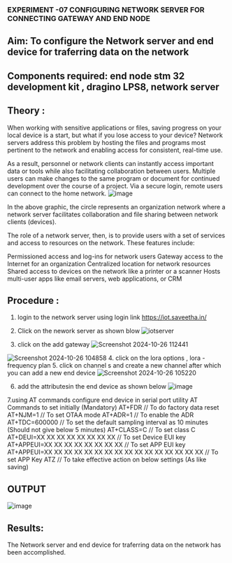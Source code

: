  ### EXPERIMENT -07 CONFIGURING NETWORK SERVER FOR CONNECTING GATEWAY AND END NODE 
 
## Aim: To  configure  the Network server and end device for traferring data on the network
## Components required: end node stm 32 development kit , dragino LPS8, network server 

## Theory :
When working with sensitive applications or files, saving progress on your local device is a start, but what if you lose access to your device? Network servers address this problem by hosting the files and programs most pertinent to the network and enabling access for consistent, real-time use. 

As a result, personnel or network clients can instantly access important data or tools while also facilitating collaboration between users. Multiple users can make changes to the same program or document for continued development over the course of a project. Via a secure login, remote users can connect to the home network.
![image](https://github.com/vasanthkumarch/EXPERIMENT-07-CONFIGURING-NETWORK-SERVER-FOR-CONNECTING-GATEWAY-AND-END-NODE-/assets/36288975/59db9b76-ddd5-4d6a-9075-8db233f5e479)


In the above graphic, the circle represents an organization network where a network server facilitates collaboration and file sharing between network clients (devices).

 The role of a network server, then, is to provide users with a set of services and access to resources on the network. These features include:

Permissioned access and log-ins for network users Gateway access to the Internet for an organization Centralized location for network resources  Shared access to devices on the network like a printer or a scanner Hosts multi-user apps like email servers, web applications, or CRM

## Procedure :

 1. login to the network server using login link  https://iot.saveetha.in/
 2. Click on the nework server as shown blow 
 ![iotserver](https://github.com/user-attachments/assets/e4d28d24-fb9e-479a-a799-8ba658dfddd5)

 3. click on the add gateway 
![Screenshot 2024-10-26 112441](https://github.com/user-attachments/assets/3cc58d88-ead8-4d8c-9681-7848ce8edd40)

![Screenshot 2024-10-26 104858](https://github.com/user-attachments/assets/57aeb725-e752-4113-ab8a-7546af3abf76)
4. click on the lora options , lora - frequency plan 
5. click on channel s and create a new channel after which you can add a new end device 
![Screenshot 2024-10-26 105220](https://github.com/user-attachments/assets/dcd8ded9-677e-48c6-a4f7-485caf52f603)

6. add the attributesin the end device as  shown below 
![image](https://github.com/user-attachments/assets/e7636f9f-1fd7-4b6a-8a74-97ac4d2f5d28)

7.using AT commands configure end device in serial port utility
AT Commands to set initially (Mandatory)
 AT+FDR // To do factory data reset
 AT+NJM=1 // To set OTAA mode
 AT+ADR=1 // To enable the ADR
 AT+TDC=600000 // To set the default sampling interval as 10 minutes
(Should not give below 5 minutes)
 AT+CLASS=C // To set class C
 AT+DEUI=XX XX XX XX XX XX XX XX // To set Device EUI key
 AT+APPEUI=XX XX XX XX XX XX XX XX // To set APP EUI key
 AT+APPEUI=XX XX XX XX XX XX XX XX XX XX XX XX XX XX XX XX //
To set APP Key
 ATZ // To take effective action on below settings (As like saving)



## OUTPUT 
![image](https://github.com/user-attachments/assets/988c40cf-b4c9-49e4-84e7-8b923dbc498a)



## Results: 

  The Network server and end device for traferring data on the network has been accomplished.

